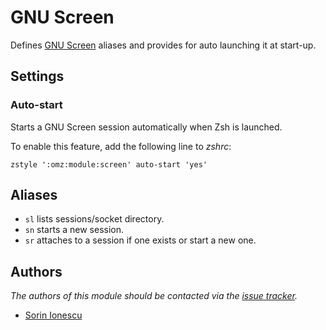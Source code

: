GNU Screen
==========

Defines [GNU Screen][1] aliases and provides for auto launching it at start-up.

Settings
--------

### Auto-start

Starts a GNU Screen session automatically when Zsh is launched.

To enable this feature, add the following line to *zshrc*:

    zstyle ':omz:module:screen' auto-start 'yes'

Aliases
-------

  - `sl` lists sessions/socket directory.
  - `sn` starts a new session.
  - `sr` attaches to a session if one exists or start a new one.

Authors
-------

*The authors of this module should be contacted via the [issue tracker][2].*

  - [Sorin Ionescu](https://github.com/sorin-ionescu)

[1]: http://www.gnu.org/software/screen/
[2]: https://github.com/sorin-ionescu/oh-my-zsh/issues

